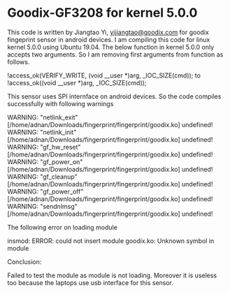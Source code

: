 # Goodix-GF3208 for kernel 5.0.0

This code is written by Jiangtao Yi, <yijiangtao@goodix.com> for goodix fingeprint sensor in android devices.
I am compiling this code for linux kernel 5.0.0 using Ubuntu 19.04.
The below function in kernel 5.0.0 only accepts two arguments. 
So I am removing first arguments from function as follows.

!access_ok(VERIFY_WRITE, (void __user *)arg, _IOC_SIZE(cmd)); to
!access_ok((void __user *)arg, _IOC_SIZE(cmd));

This sensor uses SPI internface on android devices. So the code compiles successfully with following warnings

WARNING: "netlink_exit" [/home/adnan/Downloads/fingerprint/fingerprint/goodix.ko] undefined!
WARNING: "netlink_init" [/home/adnan/Downloads/fingerprint/fingerprint/goodix.ko] undefined!
WARNING: "gf_hw_reset" [/home/adnan/Downloads/fingerprint/fingerprint/goodix.ko] undefined!
WARNING: "gf_power_on" [/home/adnan/Downloads/fingerprint/fingerprint/goodix.ko] undefined!
WARNING: "gf_cleanup" [/home/adnan/Downloads/fingerprint/fingerprint/goodix.ko] undefined!
WARNING: "gf_power_off" [/home/adnan/Downloads/fingerprint/fingerprint/goodix.ko] undefined!
WARNING: "sendnlmsg" [/home/adnan/Downloads/fingerprint/fingerprint/goodix.ko] undefined!

The following error on loading module

insmod: ERROR: could not insert module goodix.ko: Unknown symbol in module

Conclusion:

Failed to test the module as module is not loading. Moreover it is useless too because the laptops use usb interface for this sensor.


